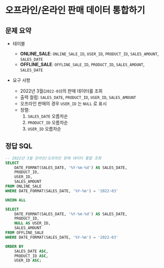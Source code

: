 # 오프라인/온라인 판매 데이터 통합하기

## 문제 요약

- 테이블

  - **ONLINE_SALE**: `ONLINE_SALE_ID`, `USER_ID`, `PRODUCT_ID`, `SALES_AMOUNT`, `SALES_DATE`
  - **OFFLINE_SALE**: `OFFLINE_SALE_ID`, `PRODUCT_ID`, `SALES_AMOUNT`, `SALES_DATE`

- 요구 사항
  - 2022년 3월(`2022-03`)의 판매 데이터를 조회
  - 출력 컬럼: `SALES_DATE`, `PRODUCT_ID`, `USER_ID`, `SALES_AMOUNT`
  - 오프라인 판매의 경우 `USER_ID` 는 `NULL` 로 표시
  - 정렬:
    1. `SALES_DATE` 오름차순
    2. `PRODUCT_ID` 오름차순
    3. `USER_ID` 오름차순

## 정답 SQL

```sql
-- 2022년 3월 온라인/오프라인 판매 데이터 통합 조회
SELECT
    DATE_FORMAT(SALES_DATE, '%Y-%m-%d') AS SALES_DATE,
    PRODUCT_ID,
    USER_ID,
    SALES_AMOUNT
FROM ONLINE_SALE
WHERE DATE_FORMAT(SALES_DATE, '%Y-%m') = '2022-03'

UNION ALL

SELECT
    DATE_FORMAT(SALES_DATE, '%Y-%m-%d') AS SALES_DATE,
    PRODUCT_ID,
    NULL AS USER_ID,
    SALES_AMOUNT
FROM OFFLINE_SALE
WHERE DATE_FORMAT(SALES_DATE, '%Y-%m') = '2022-03'

ORDER BY
    SALES_DATE ASC,
    PRODUCT_ID ASC,
    USER_ID ASC;
```
